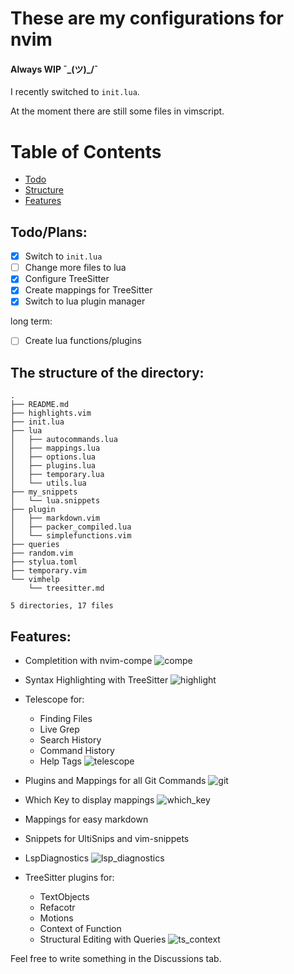 # These are my configurations for nvim
#### Always WIP ¯\_(ツ)_/¯

I recently switched to `init.lua`.

At the moment there are still some files in vimscript.

Table of Contents
=================

* [Todo](https://github.com/max397574/Vim_Config#todoplans)
* [Structure](https://github.com/max397574/Vim_Config#the-structure-of-the-directory)
* [Features](https://github.com/max397574/Vim_Config#features)

## Todo/Plans:

- [x] Switch to `init.lua`
- [ ] Change more files to lua
- [x] Configure TreeSitter
- [x] Create mappings for TreeSitter
- [x] Switch to lua plugin manager

long term:
- [ ] Create lua functions/plugins

## The structure of the directory:
```
.
├── README.md
├── highlights.vim
├── init.lua
├── lua
│   ├── autocommands.lua
│   ├── mappings.lua
│   ├── options.lua
│   ├── plugins.lua
│   ├── temporary.lua
│   └── utils.lua
├── my_snippets
│   └── lua.snippets
├── plugin
│   ├── markdown.vim
│   ├── packer_compiled.lua
│   └── simplefunctions.vim
├── queries
├── random.vim
├── stylua.toml
├── temporary.vim
└── vimhelp
    └── treesitter.md

5 directories, 17 files
```

Features:
---------

* Completition with nvim-compe
![compe](https://user-images.githubusercontent.com/81827001/129145672-b2119bfd-d7ff-4de8-8110-f2e31d3e8d5b.png)

* Syntax Highlighting with TreeSitter
![highlight](https://user-images.githubusercontent.com/81827001/129145712-337d5daa-7862-4cf7-a15a-9ceaa7d92828.png)

* Telescope for:
  * Finding Files
  * Live Grep
  * Search History
  * Command History
  * Help Tags
![telescope](https://user-images.githubusercontent.com/81827001/129145747-c3dc649f-ad13-4bd4-87ea-e8afe33d0a0a.png)

* Plugins and Mappings for all Git Commands
![git](https://user-images.githubusercontent.com/81827001/129145817-6ceb0aa2-b5ec-49c9-ad21-e45ef821c3e6.png)

* Which Key to display mappings
![which_key](https://user-images.githubusercontent.com/81827001/129145832-74f42989-70f8-440a-989c-f408294b78f6.png)

* Mappings for easy markdown
* Snippets for UltiSnips and vim-snippets
* LspDiagnostics
![lsp_diagnostics](https://user-images.githubusercontent.com/81827001/129145849-7c9fc267-9aa6-4eb3-994e-15566c303a07.png)

* TreeSitter plugins for:
  * TextObjects
  * Refacotr
  * Motions
  * Context of Function
  * Structural Editing with Queries
![ts_context](https://user-images.githubusercontent.com/81827001/129145865-8301102f-5b75-440f-9b61-218600248df1.png)

Feel free to write something in the Discussions tab.
